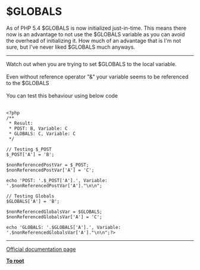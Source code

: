 # $GLOBALS



As of PHP 5.4 $GLOBALS is now initialized just-in-time. This means there now is an advantage to not use the $GLOBALS variable as you can avoid the overhead of initializing it. How much of an advantage that is I&apos;m not sure, but I&apos;ve never liked $GLOBALS much anyways.  

---

Watch out when you are trying to set $GLOBALS to the local variable.<br><br>Even without reference operator "&amp;" your variable seems to be referenced to the $GLOBALS<br><br>You can test this behaviour using below code<br><br>

```
<?php
/**
 * Result:
 * POST: B, Variable: C
 * GLOBALS: C, Variable: C
 */
 
// Testing $_POST
$_POST['A'] = 'B';
 
$nonReferencedPostVar = $_POST;
$nonReferencedPostVar['A'] = 'C';
 
echo 'POST: '.$_POST['A'].', Variable: '.$nonReferencedPostVar['A']."\n\n";
 
// Testing Globals
$GLOBALS['A'] = 'B';
 
$nonReferencedGlobalsVar = $GLOBALS;
$nonReferencedGlobalsVar['A'] = 'C';
 
echo 'GLOBALS: '.$GLOBALS['A'].', Variable: '.$nonReferencedGlobalsVar['A']."\n\n";?>
```
  

---

[Official documentation page](https://www.php.net/manual/en/reserved.variables.globals.php)

**[To root](/README.md)**